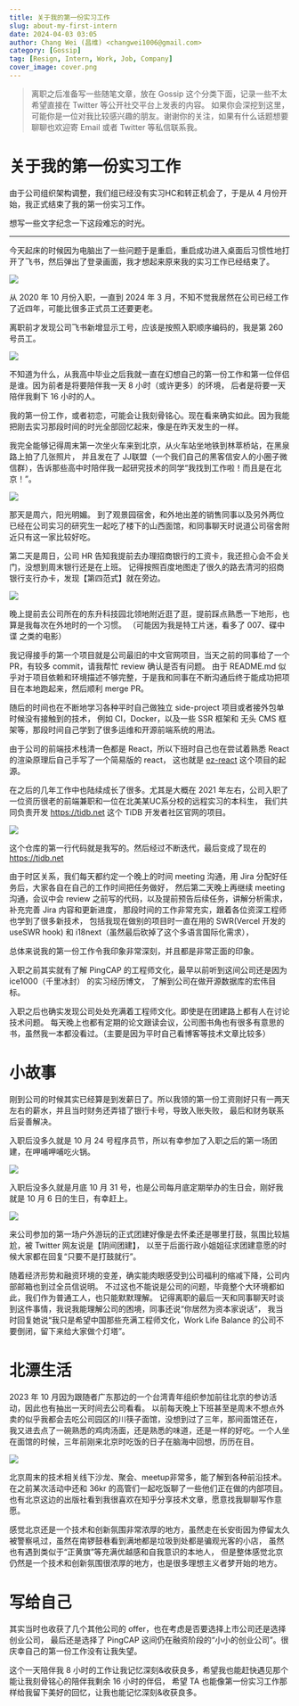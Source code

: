 ```yaml
---
title: 关于我的第一份实习工作
slug: about-my-first-intern
date: 2024-04-03 03:05
author: Chang Wei (昌维) <changwei1006@gmail.com>
category: [Gossip]
tag: [Resign, Intern, Work, Job, Company]
cover_image: cover.png
---
```


> 离职之后准备写一些随笔文章，放在 Gossip 这个分类下面，记录一些不太希望直接在 Twitter 等公开社交平台上发表的内容。
> 如果你会深挖到这里，可能你是一位对我比较感兴趣的朋友。谢谢你的关注，如果有什么话题想要聊聊也欢迎寄 Email 或者 Twitter 等私信联系我。

# 关于我的第一份实习工作

由于公司组织架构调整，我们组已经没有实习HC和转正机会了，于是从 4 月份开始，我正式结束了我的第一份实习工作。

想写一些文字纪念一下这段难忘的时光。

----

今天起床的时候因为电脑出了一些问题于是重启，重启成功进入桌面后习惯性地打开了飞书，然后弹出了登录画面，我才想起来原来我的实习工作已经结束了。

![](cover.png)

从 2020 年 10 月份入职，一直到 2024 年 3 月，不知不觉我居然在公司已经工作了近四年，可能比很多正式员工还要更老。

离职前才发现公司飞书新增显示工号，应该是按照入职顺序编码的，我是第 260 号员工。

![](feishu_profile.png)

不知道为什么，从我高中毕业之后我就一直在幻想自己的第一份工作和第一位伴侣是谁。因为前者是将要陪伴我一天 8 小时（或许更多）的环境，
后者是将要一天陪伴我剩下 16 小时的人。

我的第一份工作，或者初恋，可能会让我刻骨铭心。现在看来确实如此。因为我能把刚去实习那段时间的时光全部回忆起来，像是在昨天发生的一样。

我完全能够记得周末第一次坐火车来到北京，从火车站坐地铁到林萃桥站，在黑泉路上拍了几张照片，
并且发在了 JJ联盟（一个我们自己的黑客信安人的小圈子微信群），告诉那些高中时陪伴我一起研究技术的同学“我找到工作啦！而且是在北京！”。

![](wechat-moment-1.png)

那天是周六，阳光明媚。
到了观景园宿舍，和外地出差的销售同事以及另外两位已经在公司实习的研究生一起吃了楼下的山西面馆，和同事聊天时说道公司宿舍附近只有这一家比较好吃。

第二天是周日，公司 HR 告知我提前去办理招商银行的工资卡，我还担心会不会关门，没想到周末银行还是在上班。
记得按照百度地图走了很久的路去清河的招商银行支行办卡，发现【第四范式】就在旁边。

![](wechat-moment-cmb.png)

晚上提前去公司所在的东升科技园北领地附近逛了逛，提前踩点熟悉一下地形，也算是我每次在外地时的一个习惯。
（可能因为我是特工片迷，看多了 007、碟中谍 之类的电影）

我记得接手的第一个项目就是公司最旧的中文官网项目，当天之前的同事给了一个 PR，有较多 commit，请我帮忙 review 确认是否有问题。
由于 README.md 似乎对于项目依赖和环境描述不够完整，于是我和同事在不断沟通后终于能成功把项目在本地跑起来，然后顺利 merge PR。

随后的时间也在不断地学习各种平时自己做独立 side-project 项目或者接外包单时候没有接触到的技术，
例如 CI，Docker，以及一些 SSR 框架和 无头 CMS 框架等，那段时间自己学到了很多运维和开源前端系统的用法。

由于公司的前端技术栈清一色都是 React，所以下班时自己也在尝试着熟悉 React 的渲染原理后自己手写了一个简易版的 react，
这也就是 [ez-react](https://github.com/cw1997/ez-react) 这个项目的起源。

在之后的几年工作中也陆续成长了很多。尤其是大概在 2021 年左右，公司入职了一位资历很老的前端兼职和一位在北美某UC系分校的远程实习的本科生，
我们共同负责开发 https://tidb.net 这个 TiDB 开发者社区官网的项目。

![](github-pingcap-inc-tidb-io-repo.png)

这个仓库的第一行代码就是我写的。然后经过不断迭代，最后变成了现在的 https://tidb.net

由于时区关系，我们每天都约定一个晚上的时间 meeting 沟通，用 Jira 分配好任务后，大家各自在自己的工作时间把任务做好，
然后第二天晚上再继续 meeting 沟通，会议中会 review 之前写的代码，以及提前预告后续任务，讲解分析需求，补充完善 Jira 内容和更新进度，
那段时间的工作非常充实，跟着各位资深工程师也学到了很多新技术，
包括我现在做别的项目时一直在用的 SWR(Vercel 开发的 useSWR hook) 和 i18next（虽然最后砍掉了这个多语言国际化需求），

总体来说我的第一份工作令我印象非常深刻，并且都是非常正面的印象。

入职之前其实就有了解 PingCAP 的工程师文化，最早以前听到这间公司还是因为 ice1000（千里冰封） 的实习经历博文，
了解到公司在做开源数据库的宏伟目标。

入职之后也确实发现公司处处充满着工程师文化。即使是在团建路上都有人在讨论技术问题。
每天晚上也都有定期的论文跟读会议，公司图书角也有很多有意思的书，虽然我一本都没看过。（主要是因为平时自己看博客等技术文章比较多）

# 小故事

刚到公司的时候其实已经算是到发薪日了。所以我领的第一份工资刚好只有一两天左右的薪水，并且当时财务还弄错了银行卡号，导致入账失败，
最后和财务联系后妥善解决。

入职后没多久就是 10 月 24 号程序员节，所以有幸参加了入职之后的第一场团建，在呷哺呷哺吃火锅。

![](wechat-moment-1024-festival.png)

入职后没多久就是月底 10 月 31 号，也是公司每月底定期举办的生日会，刚好我就是 10 月 6 日的生日，有幸赶上。

![](wechat-moment-monthly-birthday-party.png)

来公司参加的第一场户外游玩的正式团建好像是去怀柔还是哪里打鼓，氛围比较尴尬，被 Twitter 网友说是【阴间团建】，
以至于后面行政小姐姐征求团建意愿的时候大家都在回复“只要不是打鼓就行”。

随着经济形势和融资环境的变差，确实能肉眼感受到公司福利的缩减下降，公司内部邮箱也到过全员信说明。
不过这也不能说是公司的问题，毕竟整个大环境都如此，我们作为普通工人，也只能默默理解。
记得离职的最后一天和同事聊天时谈到这件事情，我说我能理解公司的困境，同事还说“你居然为资本家说话”，
我当时回复她说“我只是希望中国那些充满工程师文化，Work Life Balance 的公司不要倒闭，留下来给大家做个灯塔”。

# 北漂生活

2023 年 10 月因为跟随者广东那边的一个台湾青年组织参加前往北京的参访活动，因此也有抽出一天时间去公司看看。
以前每天晚上下班甚至是周末不想点外卖的似乎我都会去吃公司园区的川筷子面馆，没想到过了三年，那间面馆还在，
我又进去点了一碗熟悉的鸡肉汤面，还是熟悉的味道，还是一样的好吃。一个人坐在面馆的时候，三年前刚来北京时吃饭的日子在脑海中回想，历历在目。

![](wechat-moment-noodle.png)

北京周末的技术相关线下沙龙、聚会、meetup非常多，能了解到各种前沿技术。
在之前某次活动中还和 36kr 的高管们一起吃饭聊了一些他们正在做的内部项目。
也有北京这边的出版社看到我很喜欢在知乎分享技术文章，愿意找我聊聊写作意愿。

感觉北京还是一个技术和创新氛围非常浓厚的地方，虽然走在长安街因为停留太久被警察吼过，虽然在南锣鼓巷看到满地都是垃圾到处都是骗观光客的小店，
虽然也有遇到类似于“正黄旗”等充满优越感和自我意识的本地人，
但是整体感觉北京仍然是一个技术和创新氛围很浓厚的地方，也是很多理想主义者梦开始的地方。

# 写给自己
其实当时也收获了几个其他公司的 offer，也在考虑是否要选择上市公司还是选择创业公司，
最后还是选择了 PingCAP 这间仍在融资阶段的“小小的创业公司”。很庆幸自己的第一份工作没有让我失望。

这个一天陪伴我 8 小时的工作让我记忆深刻&收获良多，希望我也能赶快遇见那个能让我刻骨铭心的陪伴我剩余 16 小时的伴侣，
希望 TA 也能像第一份实习工作那样给我留下美好的回忆，让我也能记忆深刻&收获良多。
